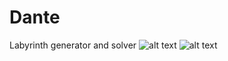 # Dante
Labyrinth generator and solver
![alt text](https://zupimages.net/up/21/19/9x22.png) ![alt text](https://zupimages.net/up/21/19/6j37.png)
